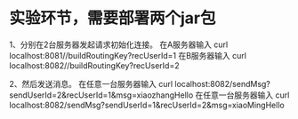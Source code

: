 # 实验环节，需要部署两个jar包

1、分别在2台服务器发起请求初始化连接。
在A服务器输入 curl localhost:8081//buildRoutingKey?recUserId=1
在B服务器输入 curl localhost:8082//buildRoutingKey?recUserId=2

2、然后发送消息。
在任意一台服务器输入 curl localhost:8082/sendMsg?sendUserId=2\&recUserId=1\&msg=xiaozhangHello
在任意一台服务器输入 curl localhost:8082/sendMsg?sendUserId=1\&recUserId=2\&msg=xiaoMingHello